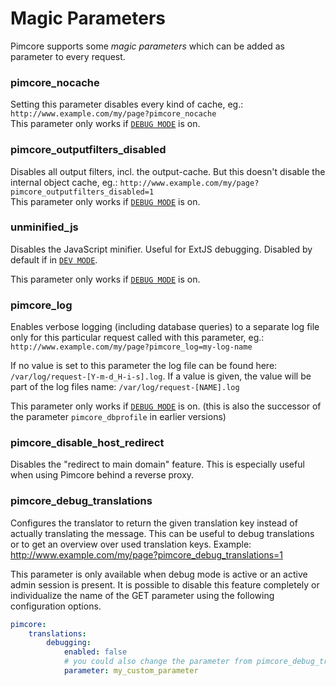 # Magic Parameters

Pimcore supports some *magic parameters* which can be added as parameter to every request.

### pimcore_nocache
Setting this parameter disables every kind of cache, eg.: `http://www.example.com/my/page?pimcore_nocache`  
This parameter only works if [`DEBUG MODE`](../18_Tools_and_Features/25_System_Settings.md) is on.

### pimcore_outputfilters_disabled
Disables all output filters, incl. the output-cache. But this doesn't disable the internal object cache, 
eg.: `http://www.example.com/my/page?pimcore_outputfilters_disabled=1`  
This parameter only works if [`DEBUG MODE`](../18_Tools_and_Features/25_System_Settings.md) is on.

### unminified_js

Disables the JavaScript minifier. Useful for ExtJS debugging. Disabled by default if in [`DEV MODE`](../18_Tools_and_Features/25_System_Settings.md). 

This parameter only works if [`DEBUG MODE`](../18_Tools_and_Features/25_System_Settings.md) is on.

### pimcore_log
Enables verbose logging (including database queries) to a separate log file only for this particular 
request called with this parameter, eg.: `http://www.example.com/my/page?pimcore_log=my-log-name` 

If no value is set to this parameter the log file can be found here: `/var/log/request-[Y-m-d_H-i-s].log`. 
If a value is given, the value will be part of the log files name: `/var/log/request-[NAME].log`
  
This parameter only works if [`DEBUG MODE`](../18_Tools_and_Features/25_System_Settings.md) is on. (this is also the successor of the parameter `pimcore_dbprofile` in earlier versions)

### pimcore_disable_host_redirect
Disables the "redirect to main domain" feature. This is especially useful when using Pimcore behind 
a reverse proxy. 

### pimcore_debug_translations

Configures the translator to return the given translation key instead of actually translating the message. This can be
useful to debug translations or to get an overview over used translation keys. Example: http://www.example.com/my/page?pimcore_debug_translations=1

This parameter is only available when debug mode is active or an active admin session is present. 
It is possible to disable this feature completely or individualize the name of the GET parameter using the 
following configuration options. 

```yaml
pimcore:
    translations:
        debugging:
            enabled: false
            # you could also change the parameter from pimcore_debug_translations to something else
            parameter: my_custom_parameter
```
